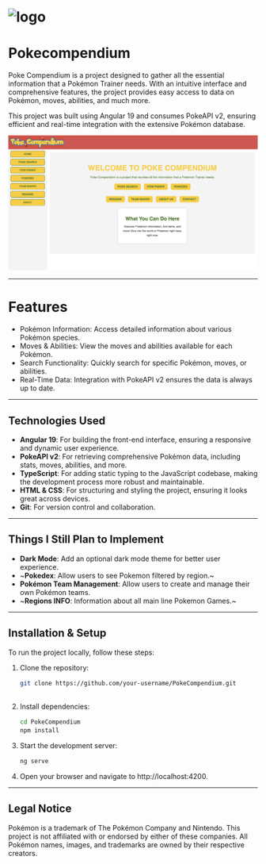 ![logo](https://github.com/user-attachments/assets/85eb1451-87f6-48fe-a586-577274334dee)
=======
# Pokecompendium

Poke Compendium is a project designed to gather all the essential information that a Pokémon Trainer needs. With an intuitive interface and comprehensive features, the project provides easy access to data on Pokémon, moves, abilities, and much more.

This project was built using Angular 19 and consumes PokeAPI v2, ensuring efficient and real-time integration with the extensive Pokémon database.

![alt text](image3.png)

---

# Features

- Pokémon Information: Access detailed information about various Pokémon species.
- Moves & Abilities: View the moves and abilities available for each Pokémon.
- Search Functionality: Quickly search for specific Pokémon, moves, or abilities.
- Real-Time Data: Integration with PokeAPI v2 ensures the data is always up to date.

---

## Technologies Used

- **Angular 19**: For building the front-end interface, ensuring a responsive and dynamic user experience.
- **PokeAPI v2**: For retrieving comprehensive Pokémon data, including stats, moves, abilities, and more.
- **TypeScript**: For adding static typing to the JavaScript codebase, making the development process more robust and maintainable.
- **HTML & CSS**: For structuring and styling the project, ensuring it looks great across devices.
- **Git**: For version control and collaboration.

---

## Things I Still Plan to Implement

- **Dark Mode**: Add an optional dark mode theme for better user experience.
- ~**Pokedex**: Allow users to see Pokemon filtered by region.~
- **Pokémon Team Management**: Allow users to create and manage their own Pokémon teams.
- ~**Regions INFO**: Information about all main line Pokemon Games.~

---

## Installation & Setup

To run the project locally, follow these steps:

1. Clone the repository:
   ```bash
   git clone https://github.com/your-username/PokeCompendium.git
 
2.	Install dependencies:
    ```bash
    cd PokeCompendium
    npm install

3.	Start the development server:
    ```bash
    ng serve

4.	Open your browser and navigate to http://localhost:4200.

---
## Legal Notice

Pokémon is a trademark of The Pokémon Company and Nintendo. This project is not affiliated with or endorsed by either of these companies. All Pokémon names, images, and trademarks are owned by their respective creators.
